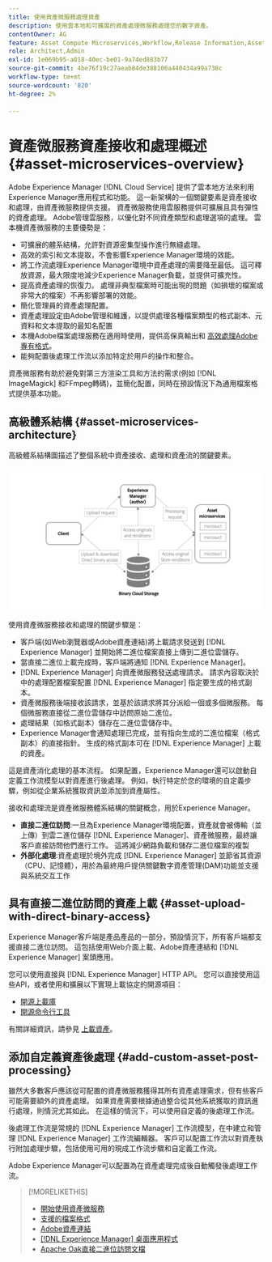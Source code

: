 ```yaml
---
title: 使用資產微服務處理資產
description: 使用雲本地和可擴展的資產處理微服務處理您的數字資產。
contentOwner: AG
feature: Asset Compute Microservices,Workflow,Release Information,Asset Processing
role: Architect,Admin
exl-id: 1e069b95-a018-40ec-be01-9a74ed883b77
source-git-commit: 4be76f19c27aeab84de388106a440434a99a738c
workflow-type: tm+mt
source-wordcount: '820'
ht-degree: 2%

---
```


# 資產微服務資產接收和處理概述 {#asset-microservices-overview}

Adobe Experience Manager [!DNL Cloud Service] 提供了雲本地方法來利用Experience Manager應用程式和功能。 這一新架構的一個關鍵要素是資產接收和處理，由資產微服務提供支援。 資產微服務使用雲服務提供可擴展且具有彈性的資產處理。 Adobe管理雲服務，以優化對不同資產類型和處理選項的處理。 雲本機資產微服務的主要優勢是：

* 可擴展的體系結構，允許對資源密集型操作進行無縫處理。
* 高效的索引和文本提取，不會影響Experience Manager環境的效能。
* 將工作流處理Experience Manager環境中資產處理的需要降至最低。 這可釋放資源，最大限度地減少Experience Manager負載，並提供可擴充性。
* 提高資產處理的恢復力。 處理非典型檔案時可能出現的問題（如損壞的檔案或非常大的檔案）不再影響部署的效能。
* 簡化管理員的資產處理配置。
* 資產處理設定由Adobe管理和維護，以提供處理各種檔案類型的格式副本、元資料和文本提取的最知名配置
* 本機Adobe檔案處理服務在適用時使用，提供高保真輸出和 [高效處理Adobe專有格式](file-format-support.md)。
* 能夠配置後處理工作流以添加特定於用戶的操作和整合。

資產微服務有助於避免對第三方渲染工具和方法的需求(例如 [!DNL ImageMagick] 和FFmpeg轉碼)，並簡化配置，同時在預設情況下為通用檔案格式提供基本功能。

## 高級體系結構 {#asset-microservices-architecture}

高級體系結構圖描述了整個系統中資產接收、處理和資產流的關鍵要素。

<!-- Proposed DRAFT diagram for asset microservices overview - see section "Asset processing - high-level diagram" in the PPTX deck

https://adobe-my.sharepoint.com/personal/gklebus_adobe_com/_layouts/15/guestaccess.aspx?guestaccesstoken=jexDC5ZnepXSt6dTPciH66TzckS1BPEfdaZuSgHugL8%3D&docid=2_1ec37f0bd4cc74354b4f481cd420e07fc&rev=1&e=CdgElS
-->

![利用資產微服務進行資產接收和處理](assets/asset-microservices-overview.png "利用資產微服務進行資產接收和處理")

使用資產微服務接收和處理的關鍵步驟是：

* 客戶端(如Web瀏覽器或Adobe資產連結)將上載請求發送到 [!DNL Experience Manager] 並開始將二進位檔案直接上傳到二進位雲儲存。
* 當直接二進位上載完成時，客戶端將通知 [!DNL Experience Manager]。
* [!DNL Experience Manager] 向資產微服務發送處理請求。 請求內容取決於中的處理配置檔案配置 [!DNL Experience Manager] 指定要生成的格式副本。
* 資產微服務後端接收該請求，並基於該請求將其分派給一個或多個微服務。 每個微服務直接從二進位雲儲存中訪問原始二進位。
* 處理結果（如格式副本）儲存在二進位雲儲存中。
* Experience Manager會通知處理已完成，並有指向生成的二進位檔案（格式副本）的直接指針。 生成的格式副本可在 [!DNL Experience Manager] 上載的資產。

這是資產消化處理的基本流程。 如果配置，Experience Manager還可以啟動自定義工作流模型以對資產進行後處理。 例如，執行特定於您的環境的自定義步驟，例如從企業系統獲取資訊並添加到資產屬性。

接收和處理流是資產微服務體系結構的關鍵概念，用於Experience Manager。

* **直接二進位訪問**:一旦為Experience Manager環境配置，資產就會被傳輸（並上傳）到雲二進位儲存 [!DNL Experience Manager]、資產微服務，最終讓客戶直接訪問他們進行工作。 這將減少網路負載和儲存二進位檔案的複製
* **外部化處理**:資產處理於境外完成 [!DNL Experience Manager] 並節省其資源（CPU、記憶體），用於為最終用戶提供關鍵數字資產管理(DAM)功能並支援與系統交互工作

## 具有直接二進位訪問的資產上載 {#asset-upload-with-direct-binary-access}

Experience Manager客戶端是產品產品的一部分，預設情況下，所有客戶端都支援直接二進位訪問。 這包括使用Web介面上載、Adobe資產連結和 [!DNL Experience Manager] 案頭應用。

您可以使用直接與 [!DNL Experience Manager] HTTP API。 您可以直接使用這些API，或者使用和擴展以下實現上載協定的開源項目：

* [開源上載庫](https://github.com/adobe/aem-upload)
* [開源命令行工具](https://github.com/adobe/aio-cli-plugin-aem)

有關詳細資訊，請參見 [上載資產](add-assets.md)。

## 添加自定義資產後處理 {#add-custom-asset-post-processing}

雖然大多數客戶應該從可配置的資產微服務獲得其所有資產處理需求，但有些客戶可能需要額外的資產處理。 如果資產需要根據通過整合從其他系統獲取的資訊進行處理，則情況尤其如此。 在這樣的情況下，可以使用自定義的後處理工作流。

後處理工作流是常規的 [!DNL Experience Manager] 工作流模型，在中建立和管理 [!DNL Experience Manager] 工作流編輯器。 客戶可以配置工作流以對資產執行附加處理步驟，包括使用可用的現成工作流步驟和自定義工作流。

Adobe Experience Manager可以配置為在資產處理完成後自動觸發後處理工作流。

<!-- TBD asgupta, Engg: Create some asset-microservices-data-flow-diagram.
-->

>[!MORELIKETHIS]
>
>* [開始使用資產微服務](asset-microservices-configure-and-use.md)
>* [支援的檔案格式](file-format-support.md)
>* [Adobe資產連結](https://helpx.adobe.com/tw/enterprise/using/adobe-asset-link.html)
>* [[!DNL Experience Manager] 桌面應用程式](https://experienceleague.adobe.com/docs/experience-manager-desktop-app/using/introduction.html)
>* [Apache Oak直接二進位訪問文檔](https://jackrabbit.apache.org/oak/docs/features/direct-binary-access.html)

